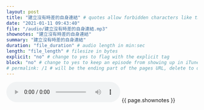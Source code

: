 ```yaml
---
layout: post
title: "建立沒有時差的自身連結" # quotes allow forbidden characters like the colon
date: "2021-01-11 09:43:40"
file: "/audio/建立沒有時差的自身連結.mp3"
shownotes: "建立沒有時差的自身連結"
summary: "建立沒有時差的自身連結"
duration: "file_duration" # audio length in min:sec
length: "file_length" # filesize in bytes
explicit: "no" # change to yes to flag with the explicit tag
block: "no" # change to yes to keep an episode from showing up in iTunes
# permalink: /1 # will be the ending part of the pages URL, delete to default to the title
---
```


<audio controls>
<source src="{{site.url}}{{site.baseurl}}{{ page.file }}" type="audio/x-mp3">
Your browser does not support the audio element.
</audio>
{{ page.shownotes }}
